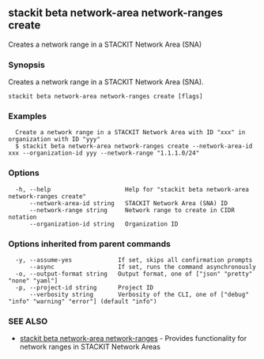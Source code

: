 ## stackit beta network-area network-ranges create

Creates a network range in a STACKIT Network Area (SNA)

### Synopsis

Creates a network range in a STACKIT Network Area (SNA).

```
stackit beta network-area network-ranges create [flags]
```

### Examples

```
  Create a network range in a STACKIT Network Area with ID "xxx" in organization with ID "yyy"
  $ stackit beta network-area network-ranges create --network-area-id xxx --organization-id yyy --network-range "1.1.1.0/24"
```

### Options

```
  -h, --help                     Help for "stackit beta network-area network-ranges create"
      --network-area-id string   STACKIT Network Area (SNA) ID
      --network-range string     Network range to create in CIDR notation
      --organization-id string   Organization ID
```

### Options inherited from parent commands

```
  -y, --assume-yes             If set, skips all confirmation prompts
      --async                  If set, runs the command asynchronously
  -o, --output-format string   Output format, one of ["json" "pretty" "none" "yaml"]
  -p, --project-id string      Project ID
      --verbosity string       Verbosity of the CLI, one of ["debug" "info" "warning" "error"] (default "info")
```

### SEE ALSO

* [stackit beta network-area network-ranges](./stackit_beta_network-area_network-ranges.md)	 - Provides functionality for network ranges in STACKIT Network Areas

